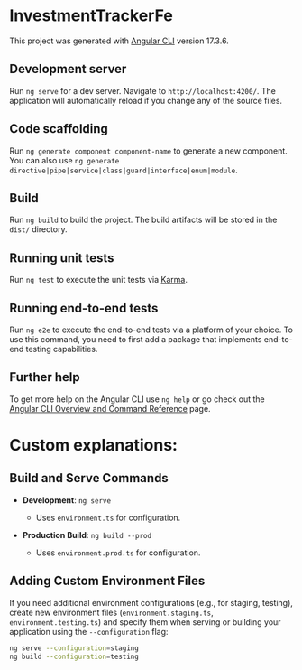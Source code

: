 # InvestmentTrackerFe

This project was generated with [Angular CLI](https://github.com/angular/angular-cli) version 17.3.6.

## Development server

Run `ng serve` for a dev server. Navigate to `http://localhost:4200/`. The application will automatically reload if you change any of the source files.

## Code scaffolding

Run `ng generate component component-name` to generate a new component. You can also use `ng generate directive|pipe|service|class|guard|interface|enum|module`.

## Build

Run `ng build` to build the project. The build artifacts will be stored in the `dist/` directory.

## Running unit tests

Run `ng test` to execute the unit tests via [Karma](https://karma-runner.github.io).

## Running end-to-end tests

Run `ng e2e` to execute the end-to-end tests via a platform of your choice. To use this command, you need to first add a package that implements end-to-end testing capabilities.

## Further help

To get more help on the Angular CLI use `ng help` or go check out the [Angular CLI Overview and Command Reference](https://angular.io/cli) page.

# Custom explanations:

## Build and Serve Commands

- **Development**: `ng serve`
  - Uses `environment.ts` for configuration.

- **Production Build**: `ng build --prod`
  - Uses `environment.prod.ts` for configuration.

## Adding Custom Environment Files

If you need additional environment configurations (e.g., for staging, testing), create new environment files (`environment.staging.ts`, `environment.testing.ts`) and specify them when serving or building your application using the `--configuration` flag:

```bash
ng serve --configuration=staging
ng build --configuration=testing

